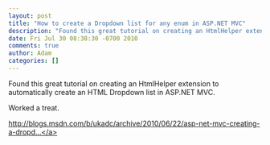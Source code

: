 ```yaml
---
layout: post
title: "How to create a Dropdown list for any enum in ASP.NET MVC"
description: "Found this great tutorial on creating an HtmlHelper extension to automatically create an HTML Dropdown list in ASP.NET MVC. Worked a treat. http://blogs.msdn.com/b/ukadc/archive/2010/06/22/asp-net-mvc-creating-a-dropd..."
date: Fri Jul 30 08:38:30 -0700 2010
comments: true
author: Adam
categories: []
---
```


Found this great tutorial on creating an HtmlHelper extension to automatically create an HTML Dropdown list in ASP.NET MVC. <p /> Worked a treat. <p /> <a href="http://blogs.msdn.com/b/ukadc/archive/2010/06/22/asp-net-mvc-creating-a-dropdownlist-helper-for-enums.aspx">http://blogs.msdn.com/b/ukadc/archive/2010/06/22/asp-net-mvc-creating-a-dropd...</a>